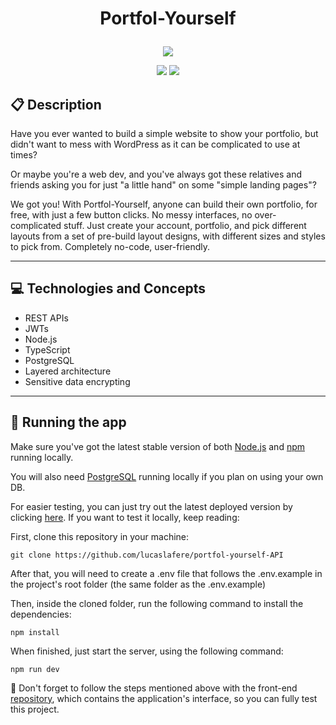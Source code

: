 # <p align = "center"> Portfol-Yourself </p>

<p align="center">
   <img src="https://user-images.githubusercontent.com/72531277/178094665-f46c6a55-c821-42a0-bb9c-d5dd5f2d69fa.png"/>
</p>

<p align = "center">
   <img src="https://img.shields.io/badge/author-lucaslafere-4dae71?style=flat-square" />
   <img src="https://img.shields.io/github/languages/count/lucaslafere/portfol-yourself-front?color=4dae71&style=flat-square" />
</p>


##  :clipboard: Description

Have you ever wanted to build a simple website to show your portfolio, but didn't want to mess with WordPress as it can be complicated to use at times?

Or maybe you're a web dev, and you've always got these relatives and friends asking you for just "a little hand" on some "simple landing pages"? 

We got you! With Portfol-Yourself, anyone can build their own portfolio, for free, with just a few button clicks. No messy interfaces, no over-complicated stuff. Just create your account, portfolio, and pick different layouts from a set of pre-build layout designs, with different sizes and styles to pick from. Completely no-code, user-friendly.

***

## :computer:	 Technologies and Concepts

- REST APIs
- JWTs
- Node.js
- TypeScript
- PostgreSQL
- Layered architecture
- Sensitive data encrypting

***

## 🏁 Running the app

Make sure you've got the latest stable version of both [Node.js](https://nodejs.org/en/download/) and [npm](https://www.npmjs.com/) running locally.

You will also need [PostgreSQL](https://www.postgresql.org/download/) running locally if you plan on using your own DB.

For easier testing, you can just try out the latest deployed version by clicking [here](https://portfol-yourself-front.vercel.app). If you want to test it locally, keep reading:

First, clone this repository in your machine: 

```
git clone https://github.com/lucaslafere/portfol-yourself-API
```
After that, you will need to create a .env file that follows the .env.example in the project's root folder (the same folder as the .env.example)

Then, inside the cloned folder, run the following command to install the dependencies:

```
npm install
```

When finished, just start the server, using the following command:
```
npm run dev
```

:stop_sign: Don't forget to follow the steps mentioned above with the front-end [repository](https://github.com/lucaslafere/portfol-yourself-front.git), which contains the application's interface, so you can fully test this project.
